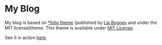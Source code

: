 
# My Blog

My blog is based on [\*folio theme](https://github.com/bogoli/-folio) (published by [Lia Bogoev](http://liabogoev.com) and under the MIT license)theme. This theme is available under [MIT License](https://opensource.org/licenses/MIT).

See it in action [here](https://sdaza.com).
